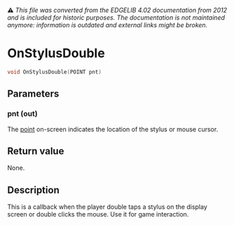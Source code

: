 :warning: _This file was converted from the EDGELIB 4.02 documentation from 2012 and is included for historic purposes. The documentation is not maintained anymore: information is outdated and external links might be broken._

# OnStylusDouble


```c++
void OnStylusDouble(POINT pnt)
```

## Parameters
### pnt (out)
The [point](ref_globalstructures.md) on-screen indicates the location of the stylus or mouse cursor.

## Return value
None.

## Description
This is a callback when the player double taps a stylus on the display screen or double clicks the mouse. Use it for game interaction.

